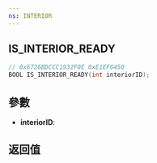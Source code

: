```yaml
---
ns: INTERIOR
---
```

## IS_INTERIOR_READY

```c
// 0x6726BDCCC1932F0E 0xE1EF6450
BOOL IS_INTERIOR_READY(int interiorID);
```


## 參數
* **interiorID**: 

## 返回值
